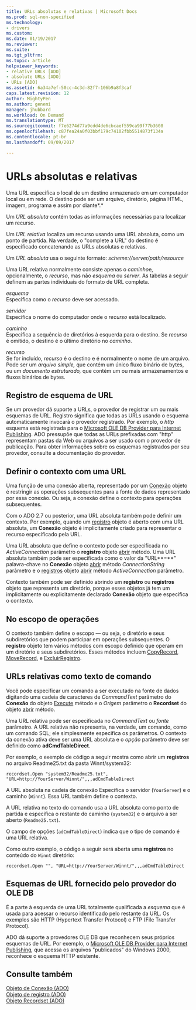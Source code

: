 ```yaml
---
title: URLs absolutas e relativas | Microsoft Docs
ms.prod: sql-non-specified
ms.technology:
- drivers
ms.custom: 
ms.date: 01/19/2017
ms.reviewer: 
ms.suite: 
ms.tgt_pltfrm: 
ms.topic: article
helpviewer_keywords:
- relative URLs [ADO]
- absolute URLs [ADO]
- URLs [ADO]
ms.assetid: 6a34a7ef-50cc-4c3d-82f7-106b9a8f3caf
caps.latest.revision: 12
author: MightyPen
ms.author: genemi
manager: jhubbard
ms.workload: On Demand
ms.translationtype: MT
ms.sourcegitcommit: f7e6274d77a9cdd4de6cbcaef559ca99f77b3608
ms.openlocfilehash: c87fea24a0f03bbf179c74102fbb5514873f134a
ms.contentlocale: pt-br
ms.lasthandoff: 09/09/2017

---
```

# <a name="absolute-and-relative-urls"></a>URLs absolutas e relativas
Uma URL especifica o local de um destino armazenado em um computador local ou em rede. O destino pode ser um arquivo, diretório, página HTML, imagem, programa e assim por diante*.*  
  
 Um *URL absoluta* contém todas as informações necessárias para localizar um recurso.  
  
 Um *URL relativa* localiza um recurso usando uma URL absoluta, como um ponto de partida. Na verdade, o "complete a URL" do destino é especificado concatenando as URLs absolutas e relativas.  
  
 Um *URL absoluta* usa o seguinte formato: *scheme://server/path/resource*  
  
 Uma URL relativa normalmente consiste apenas o *caminho*e, opcionalmente, o *recurso*, mas não *esquema* ou *server*. As tabelas a seguir definem as partes individuais do formato de URL completa.  
  
 *esquema*  
 Especifica como o *recurso* deve ser acessado.  
  
 *servidor*  
 Especifica o nome do computador onde o *recurso* está localizado.  
  
 *caminho*  
 Especifica a sequência de diretórios à esquerda para o destino. Se *recurso* é omitido, o destino é o último diretório no *caminho*.  
  
 *recurso*  
 Se for incluído, *recurso* é o destino e é normalmente o nome de um arquivo. Pode ser um *arquivo simple,* que contém um único fluxo binário de bytes, ou um *documento estruturado,* que contém um ou mais armazenamentos e fluxos binários de bytes.  
  
## <a name="url-scheme-registration"></a>Registro de esquema de URL  
 Se um provedor dá suporte a URLs, o provedor de registrar um ou mais esquemas de URL. Registro significa que todas as URLs usando o esquema automaticamente invocará o provedor registrado. Por exemplo, o *http* esquema está registrada para o [Microsoft OLE DB Provider para Internet Publishing](../../../ado/guide/appendixes/microsoft-ole-db-provider-for-internet-publishing.md). ADO pressupõe que todas as URLs prefixadas com "http" representam pastas da Web ou arquivos a ser usado com o provedor de publicação. Para obter informações sobre os esquemas registrados por seu provedor, consulte a documentação do provedor.  
  
## <a name="defining-context-with-a-url"></a>Definir o contexto com uma URL  
 Uma função de uma conexão aberta, representado por um [Conexão](../../../ado/reference/ado-api/connection-object-ado.md) objeto é restringir as operações subsequentes para a fonte de dados representado por essa conexão. Ou seja, a conexão define o contexto para operações subsequentes.  
  
 Com o ADO 2.7 ou posterior, uma URL absoluta também pode definir um contexto. Por exemplo, quando um [registro](../../../ado/reference/ado-api/record-object-ado.md) objeto é aberto com uma URL absoluta, um **Conexão** objeto é implicitamente criado para representar o recurso especificado pela URL.  
  
 Uma URL absoluta que define o contexto pode ser especificada no *ActiveConnection* parâmetro o **registro** objeto [abrir](../../../ado/reference/ado-api/open-method-ado-record.md) método. Uma URL absoluta também pode ser especificada como o valor da "URL**=**" palavra-chave no **Conexão** objeto [abrir](../../../ado/reference/ado-api/open-method-ado-connection.md) método  *ConnectionString* parâmetro e o [registros](../../../ado/reference/ado-api/recordset-object-ado.md) objeto [abrir](../../../ado/reference/ado-api/open-method-ado-recordset.md) método *ActiveConnection* parâmetro.  
  
 Contexto também pode ser definido abrindo um **registro** ou **registros** objeto que representa um diretório, porque esses objetos já tem um implicitamente ou explicitamente declarado **Conexão**  objeto que especifica o contexto.  
  
## <a name="scoped-operations"></a>No escopo de operações  
 O contexto também define o escopo — ou seja, o diretório e seus subdiretórios que podem participar em operações subsequentes. O **registro** objeto tem vários métodos com escopo definido que operam em um diretório e seus subdiretórios. Esses métodos incluem [CopyRecord](../../../ado/reference/ado-api/copyrecord-method-ado.md), [MoveRecord](../../../ado/reference/ado-api/moverecord-method-ado.md), e [ExcluirRegistro](../../../ado/reference/ado-api/deleterecord-method-ado.md).  
  
## <a name="relative-urls-as-command-text"></a>URLs relativas como texto de comando  
 Você pode especificar um comando a ser executado na fonte de dados digitando uma cadeia de caracteres de *CommandText* parâmetro do **Conexão** do objeto [Execute](../../../ado/reference/ado-api/execute-method-ado-connection.md) método e o  *Origem* parâmetro o **Recordset** do objeto [abrir](../../../ado/reference/ado-api/open-method-ado-recordset.md) método.  
  
 Uma URL relativa pode ser especificada no *CommandText* ou *fonte* parâmetro. A URL relativa não representa, na verdade, um comando, como um comando SQL; ele simplesmente especifica os parâmetros. O contexto da conexão ativa deve ser uma URL absoluta e o *opção* parâmetro deve ser definido como **adCmdTableDirect**.  
  
 Por exemplo, o exemplo de código a seguir mostra como abrir um **registros** no arquivo Readme25.txt da pasta Winnt/system32:  
  
```  
recordset.Open "system32/Readme25.txt", "URL=http://YourServer/Winnt/",,,adCmdTableDirect  
```  
  
 A URL absoluta na cadeia de conexão Especifica o servidor (`YourServer`) e o caminho (`Winnt`). Essa URL também define o contexto.  
  
 A URL relativa no texto do comando usa a URL absoluta como ponto de partida e especifica o restante do caminho (`system32`) e o arquivo a ser aberto (`Readme25.txt`).  
  
 O campo de opções (`adCmdTableDirect`) indica que o tipo de comando é uma URL relativa.  
  
 Como outro exemplo, o código a seguir será aberta uma **registros** no conteúdo do `Winnt` diretório:  
  
```  
recordset.Open "", "URL=http://YourServer/Winnt/",,,adCmdTableDirect  
```  
  
## <a name="ole-db-provider-supplied-url-schemes"></a>Esquemas de URL fornecido pelo provedor do OLE DB  
 É a parte à esquerda de uma URL totalmente qualificada a *esquema* que é usada para acessar o recurso identificado pelo restante da URL. Os exemplos são HTTP (Hypertext Transfer Protocol) e FTP (File Transfer Protocol).  
  
 ADO dá suporte a provedores OLE DB que reconhecem seus próprios esquemas de URL. Por exemplo, o [Microsoft OLE DB Provider para Internet Publishing](../../../ado/guide/appendixes/microsoft-ole-db-provider-for-internet-publishing.md)*,* que acessa os arquivos "publicados" do Windows 2000, reconhece o esquema HTTP existente.  
  
## <a name="see-also"></a>Consulte também  
 [Objeto de Conexão (ADO)](../../../ado/reference/ado-api/connection-object-ado.md)   
 [Objeto de registro (ADO)](../../../ado/reference/ado-api/record-object-ado.md)   
 [Objeto Recordset (ADO)](../../../ado/reference/ado-api/recordset-object-ado.md)

